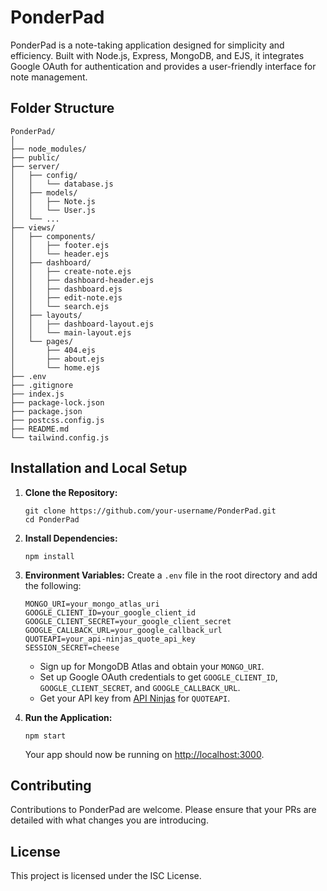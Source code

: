 # PonderPad

PonderPad is a note-taking application designed for simplicity and efficiency. Built with Node.js, Express, MongoDB, and EJS, it integrates Google OAuth for authentication and provides a user-friendly interface for note management.

## Folder Structure

```
PonderPad/
│
├── node_modules/
├── public/
├── server/
│   ├── config/
│   │   └── database.js
│   ├── models/
│   │   ├── Note.js
│   │   └── User.js
│   └── ...
├── views/
│   ├── components/
│   │   ├── footer.ejs
│   │   └── header.ejs
│   ├── dashboard/
│   │   ├── create-note.ejs
│   │   ├── dashboard-header.ejs
│   │   ├── dashboard.ejs
│   │   ├── edit-note.ejs
│   │   └── search.ejs
│   ├── layouts/
│   │   ├── dashboard-layout.ejs
│   │   └── main-layout.ejs
│   └── pages/
│       ├── 404.ejs
│       ├── about.ejs
│       └── home.ejs
├── .env
├── .gitignore
├── index.js
├── package-lock.json
├── package.json
├── postcss.config.js
├── README.md
└── tailwind.config.js
```

## Installation and Local Setup

1. **Clone the Repository:**

   ```
   git clone https://github.com/your-username/PonderPad.git
   cd PonderPad
   ```

2. **Install Dependencies:**

   ```
   npm install
   ```

3. **Environment Variables:**
   Create a `.env` file in the root directory and add the following:

   ```
   MONGO_URI=your_mongo_atlas_uri
   GOOGLE_CLIENT_ID=your_google_client_id
   GOOGLE_CLIENT_SECRET=your_google_client_secret
   GOOGLE_CALLBACK_URL=your_google_callback_url
   QUOTEAPI=your_api-ninjas_quote_api_key
   SESSION_SECRET=cheese
   ```

   - Sign up for MongoDB Atlas and obtain your `MONGO_URI`.
   - Set up Google OAuth credentials to get `GOOGLE_CLIENT_ID`, `GOOGLE_CLIENT_SECRET`, and `GOOGLE_CALLBACK_URL`.
   - Get your API key from [API Ninjas](https://api-ninjas.com/api/quotes) for `QUOTEAPI`.

4. **Run the Application:**
   ```
   npm start
   ```
   Your app should now be running on [http://localhost:3000](http://localhost:3000).

## Contributing

Contributions to PonderPad are welcome. Please ensure that your PRs are detailed with what changes you are introducing.

## License

This project is licensed under the ISC License.
